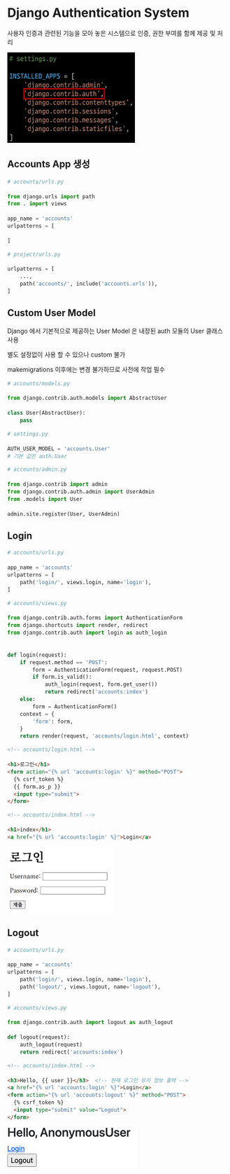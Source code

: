 # Django Authentication System

사용자 인증과 관련된 기능을 모아 놓은 시스템으로 인증, 권한 부여를 함께 제공 및 처리

![django_authentication_system1](django_authentication_system1.png)

## Accounts App 생성

```python
# accounts/urls.py

from django.urls import path
from . import views

app_name = 'accounts'
urlpatterns = [

]
```

```python
# project/urls.py

urlpatterns = [
    ...,
    path('accounts/', include('accounts.urls')),
]
```

## Custom User Model

Django 에서 기본적으로 제공하는 User Model 은 내장된 auth 모듈의 User 클래스 사용

별도 설정없이 사용 할 수 있으나 custom 불가

makemigrations 이후에는 변경 불가하므로 사전에 작업 필수

```python
# accounts/models.py

from django.contrib.auth.models import AbstractUser

class User(AbstractUser):
    pass
```

```python
# settings.py

AUTH_USER_MODEL = 'accounts.User'
# 기본 값은 auth.User
```

```python
# accounts/admin.py

from django.contrib import admin
from django.contrib.auth.admin import UserAdmin
from .models import User

admin.site.register(User, UserAdmin)
```

## Login

```python
# accounts/urls.py

app_name = 'accounts'
urlpatterns = [
    path('login/', views.login, name='login'),
]
```

```python
# accounts/views.py

from django.contrib.auth.forms import AuthenticationForm
from django.shortcuts import render, redirect
from django.contrib.auth import login as auth_login


def login(request):
    if request.method == 'POST':
        form = AuthenticationForm(request, request.POST)
        if form.is_valid():
            auth_login(request, form.get_user())
            return redirect('accounts:index')
    else:
        form = AuthenticationForm()
    context = {
        'form': form,
    }
    return render(request, 'accounts/login.html', context)
```

```html
<!-- accounts/login.html -->

<h1>로그인</h1>
<form action="{% url 'accounts:login' %}" method="POST">
  {% csrf_token %}
  {{ form.as_p }}
  <input type="submit">
</form>
```

```html
<!-- accounts/index.html -->

<h1>index</h1>
<a href="{% url 'accounts:login' %}">Login</a>
```

![django_authentication_system2](django_authentication_system2.png)

## Logout

```python
# accounts/urls.py

app_name = 'accounts'
urlpatterns = [
    path('login/', views.login, name='login'),
    path('logout/', views.logout, name='logout'),
]
```

```python
# accounts/views.py

from django.contrib.auth import logout as auth_logout

def logout(request):
    auth_logout(request)
    return redirect('accounts:index')
```

```html
<!-- accounts/index.html -->

<h3>Hello, {{ user }}</h3>  <!-- 현재 로그인 유저 정보 출력 -->
<a href="{% url 'accounts:login' %}">Login</a>
<form action="{% url 'accounts:logout' %}" method="POST">
  {% csrf_token %}
  <input type="submit" value="Logout">
</form>
```

![django_authentication_system3](django_authentication_system3.png)
